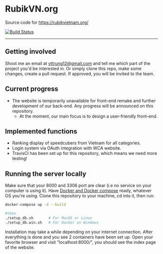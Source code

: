 # RubikVN.org

Source code for https://rubikvietnam.org/

[![Build Status](https://travis-ci.com/RubikVN/RubikVNdotOrg.svg?branch=master)](https://travis-ci.com/RubikVN/RubikVNdotOrg)

-----------------------------------------

## Getting involved

Shoot me an email at <vttrung12@gmail.com> and tell me which part of the project you'd be interested in. Or simply clone this repo, make some changes, create a pull request. If approved, you will be invited to the team.

## Current progress

* The website is temporarily unavailable for front-end remake and further development of our back-end. Any progress will be announced on this repository.
  * At the moment, our main focus is to design a user-friendly front-end.

## Implemented functions

* Ranking display of speedcubers from Vietnam for all categories.
* Login system via OAuth integration with WCA website.
* TravisCI has been set up for this repository, which means we need more testing!

## Running the server locally

Make sure that your 8000 and 3306 port are clear (i.e no service on your computer is using it). Have [Docker and Docker compose](https://www.docker.com/) ready, whatever OS you're using. Clone this repository to your machine, cd into it, then run:

```bash
docker-compose up -d --build

#then
./setup_db.sh       # For MacOS or Linux
./setup_db.win.sh   # For Docker on Windows

```


Installation may take a while depending on your internet connection. After everything is done and you see 2 containers have been set up. Open your favorite browser and visit "localhost:8000/", you should see the index page of the website.
